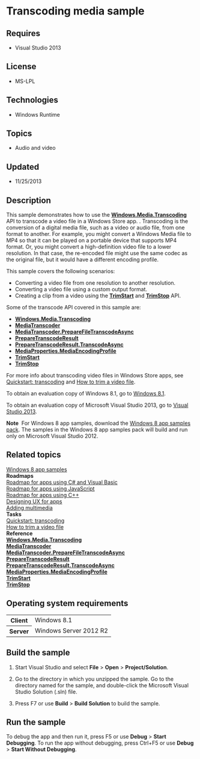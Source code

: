 # Transcoding media sample
## Requires
- Visual Studio 2013
## License
- MS-LPL
## Technologies
- Windows Runtime
## Topics
- Audio and video
## Updated
- 11/25/2013
## Description

<div id="mainSection">
<p>This sample demonstrates how to use the <a href="http://msdn.microsoft.com/library/windows/apps/br207105">
<b>Windows.Media.Transcoding</b></a> API to transcode a video file in a Windows Store app. . Transcoding is the conversion of a digital media file, such as a video or audio file, from one format to another. For example, you might convert a Windows Media file
 to MP4 so that it can be played on a portable device that supports MP4 format. Or, you might convert a high-definition video file to a lower resolution. In that case, the re-encoded file might use the same codec as the original file, but it would have a different
 encoding profile.</p>
<p>This sample covers the following scenarios:</p>
<ul>
<li>Converting a video file from one resolution to another resolution. </li><li>Converting a video file using a custom output format. </li><li>Creating a clip from a video using the <a href="http://msdn.microsoft.com/library/windows/apps/br207103">
<b>TrimStart</b></a> and <a href="http://msdn.microsoft.com/library/windows/apps/br207104">
<b>TrimStop</b></a> API. </li></ul>
<p></p>
<p>Some of the transcode API covered in this sample are: </p>
<ul>
<li><a href="http://msdn.microsoft.com/library/windows/apps/br207105"><b>Windows.Media.Transcoding</b></a>
</li><li><a href="http://msdn.microsoft.com/library/windows/apps/br207080"><b>MediaTranscoder</b></a>
</li><li><a href="http://msdn.microsoft.com/library/windows/apps/hh700936"><b>MediaTranscoder.PrepareFileTranscodeAsync</b></a>
</li><li><a href="http://msdn.microsoft.com/library/windows/apps/hh700941"><b>PrepareTranscodeResult</b></a>
</li><li><a href="http://msdn.microsoft.com/library/windows/apps/hh700946"><b>PrepareTranscodeResult.TranscodeAsync</b></a>
</li><li><a href="http://msdn.microsoft.com/library/windows/apps/hh701026"><b>MediaProperties.MediaEncodingProfile</b></a>
</li><li><a href="http://msdn.microsoft.com/library/windows/apps/br207103"><b>TrimStart</b></a>
</li><li><a href="http://msdn.microsoft.com/library/windows/apps/br207104"><b>TrimStop</b></a>
</li></ul>
<p>For more info about transcoding video files in Windows Store apps, see <a href="http://msdn.microsoft.com/library/windows/apps/hh452795">
Quickstart: transcoding</a> and <a href="http://msdn.microsoft.com/library/windows/apps/hh452776">
How to trim a video file</a>.</p>
<p>To obtain an evaluation copy of Windows&nbsp;8.1, go to <a href="http://go.microsoft.com/fwlink/p/?linkid=301696">
Windows&nbsp;8.1</a>.</p>
<p>To obtain an evaluation copy of Microsoft Visual Studio&nbsp;2013, go to <a href="http://go.microsoft.com/fwlink/p/?linkid=301697">
Visual Studio&nbsp;2013</a>.</p>
<p></p>
<p class="note"><b>Note</b>&nbsp;&nbsp;For Windows&nbsp;8 app samples, download the <a href="http://go.microsoft.com/fwlink/p/?LinkId=301698">
Windows&nbsp;8 app samples pack</a>. The samples in the Windows&nbsp;8 app samples pack will build and run only on Microsoft Visual Studio&nbsp;2012.</p>
<p></p>
<h2><a id="related_topics"></a>Related topics</h2>
<dl><dt><a href="http://go.microsoft.com/fwlink/p/?LinkID=227694">Windows 8 app samples</a>
</dt><dt><b>Roadmaps</b> </dt><dt><a href="http://msdn.microsoft.com/library/windows/apps/br229583">Roadmap for apps using C# and Visual Basic</a>
</dt><dt><a href="http://msdn.microsoft.com/library/windows/apps/hh465037">Roadmap for apps using JavaScript</a>
</dt><dt><a href="http://msdn.microsoft.com/library/windows/apps/hh700360">Roadmap for apps using C&#43;&#43;</a>
</dt><dt><a href="http://msdn.microsoft.com/library/windows/apps/hh767284">Designing UX for apps</a>
</dt><dt><a href="http://msdn.microsoft.com/library/windows/apps/hh465134">Adding multimedia</a>
</dt><dt><b>Tasks</b> </dt><dt><a href="http://msdn.microsoft.com/library/windows/apps/hh452795">Quickstart: transcoding</a>
</dt><dt><a href="http://msdn.microsoft.com/library/windows/apps/hh452776">How to trim a video file</a>
</dt><dt><b>Reference</b> </dt><dt><a href="http://msdn.microsoft.com/library/windows/apps/br207105"><b>Windows.Media.Transcoding</b></a>
</dt><dt><a href="http://msdn.microsoft.com/library/windows/apps/br207080"><b>MediaTranscoder</b></a>
</dt><dt><a href="http://msdn.microsoft.com/library/windows/apps/hh700936"><b>MediaTranscoder.PrepareFileTranscodeAsync</b></a>
</dt><dt><a href="http://msdn.microsoft.com/library/windows/apps/hh700941"><b>PrepareTranscodeResult</b></a>
</dt><dt><a href="http://msdn.microsoft.com/library/windows/apps/hh700946"><b>PrepareTranscodeResult.TranscodeAsync</b></a>
</dt><dt><a href="http://msdn.microsoft.com/library/windows/apps/hh701026"><b>MediaProperties.MediaEncodingProfile</b></a>
</dt><dt><a href="http://msdn.microsoft.com/library/windows/apps/br207103"><b>TrimStart</b></a>
</dt><dt><a href="http://msdn.microsoft.com/library/windows/apps/br207104"><b>TrimStop</b></a>
</dt></dl>
<h2>Operating system requirements</h2>
<table>
<tbody>
<tr>
<th>Client</th>
<td><dt>Windows&nbsp;8.1 </dt></td>
</tr>
<tr>
<th>Server</th>
<td><dt>Windows Server&nbsp;2012&nbsp;R2 </dt></td>
</tr>
</tbody>
</table>
<h2>Build the sample</h2>
<ol>
<li>
<p>Start Visual Studio and select <b>File</b> &gt; <b>Open</b> &gt; <b>Project/Solution</b>.</p>
</li><li>
<p>Go to the directory in which you unzipped the sample. Go to the directory named for the sample, and double-click the Microsoft Visual Studio Solution (.sln) file.</p>
</li><li>
<p>Press F7 or use <b>Build</b> &gt; <b>Build Solution</b> to build the sample.</p>
</li></ol>
<h2>Run the sample</h2>
<p>To debug the app and then run it, press F5 or use <b>Debug</b> &gt; <b>Start Debugging</b>. To run the app without debugging, press Ctrl&#43;F5 or use
<b>Debug</b> &gt; <b>Start Without Debugging</b>.</p>
</div>
